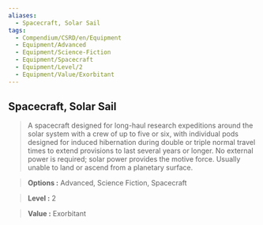 ```yaml
---
aliases:
  - Spacecraft, Solar Sail
tags:
  - Compendium/CSRD/en/Equipment
  - Equipment/Advanced
  - Equipment/Science-Fiction
  - Equipment/Spacecraft
  - Equipment/Level/2
  - Equipment/Value/Exorbitant
---
```

  
    
## Spacecraft, Solar Sail    
    
>A spacecraft designed for long-haul research expeditions around the solar system with a crew of up to five or six, with individual pods designed for induced hibernation during double or triple normal travel times to extend provisions to last several years or longer. No external power is required; solar power provides the motive force. Usually unable to land or ascend from a planetary surface.    
> **Options :** Advanced, Science Fiction, Spacecraft    
> **Level :** 2    
> **Value :** Exorbitant